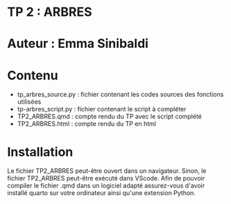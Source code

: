 # TP 2 : ARBRES

# Auteur : Emma Sinibaldi

# Contenu

- tp_arbres_source.py : fichier contenant les codes sources des fonctions utilisées
- tp-arbres_script.py : fichier contenant le script à compléter
- TP2_ARBRES.qmd : compte rendu du TP avec le script complété
- TP2_ARBRES.html : compte rendu du TP en html

  
# Installation

  Le fichier TP2_ARBRES peut-être ouvert dans un navigateur. Sinon, le fichier TP2_ARBRES peut-être exécuté dans VScode.
  Afin de pouvoir compiler le fichier .qmd dans un logiciel adapté assurez-vous d'avoir installé quarto sur votre ordinateur ainsi qu'une extension Python.
